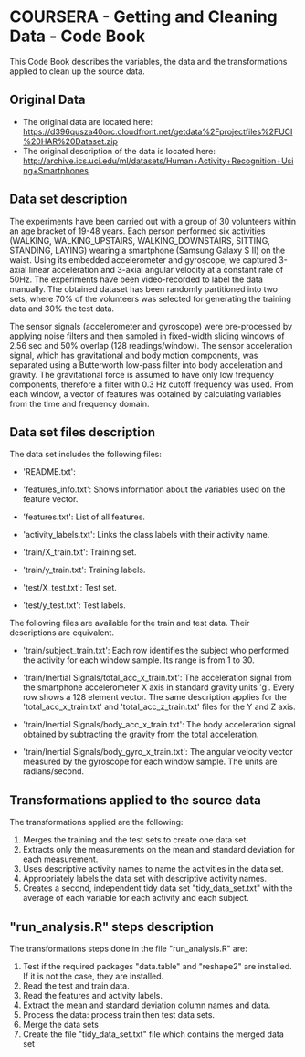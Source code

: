 COURSERA - Getting and Cleaning Data - Code Book
================================================

This Code Book describes the variables, the data and the transformations applied to clean up the source data.

Original Data
-------------

- The original data are located here:
https://d396qusza40orc.cloudfront.net/getdata%2Fprojectfiles%2FUCI%20HAR%20Dataset.zip
- The original description of the data is located here:
http://archive.ics.uci.edu/ml/datasets/Human+Activity+Recognition+Using+Smartphones

Data set description
--------------------

The experiments have been carried out with a group of 30 volunteers within an age bracket of 19-48 years. Each person performed six activities (WALKING, WALKING_UPSTAIRS, WALKING_DOWNSTAIRS, SITTING, STANDING, LAYING) wearing a smartphone (Samsung Galaxy S II) on the waist. Using its embedded accelerometer and gyroscope, we captured 3-axial linear acceleration and 3-axial angular velocity at a constant rate of 50Hz. The experiments have been video-recorded to label the data manually. The obtained dataset has been randomly partitioned into two sets, where 70% of the volunteers was selected for generating the training data and 30% the test data.

The sensor signals (accelerometer and gyroscope) were pre-processed by applying noise filters and then sampled in fixed-width sliding windows of 2.56 sec and 50% overlap (128 readings/window). The sensor acceleration signal, which has gravitational and body motion components, was separated using a Butterworth low-pass filter into body acceleration and gravity. The gravitational force is assumed to have only low frequency components, therefore a filter with 0.3 Hz cutoff frequency was used. From each window, a vector of features was obtained by calculating variables from the time and frequency domain.

Data set files description
--------------------------

The data set includes the following files:

- 'README.txt': 

- 'features_info.txt': Shows information about the variables used on the feature vector.

- 'features.txt': List of all features.

- 'activity_labels.txt': Links the class labels with their activity name.

- 'train/X_train.txt': Training set.

- 'train/y_train.txt': Training labels.

- 'test/X_test.txt': Test set.

- 'test/y_test.txt': Test labels.

The following files are available for the train and test data. Their descriptions are equivalent.

- 'train/subject_train.txt': Each row identifies the subject who performed the activity for each window sample. Its range is from 1 to 30.

- 'train/Inertial Signals/total_acc_x_train.txt': The acceleration signal from the smartphone accelerometer X axis in standard gravity units 'g'. Every row shows a 128 element vector. The same description applies for the 'total_acc_x_train.txt' and 'total_acc_z_train.txt' files for the Y and Z axis.

- 'train/Inertial Signals/body_acc_x_train.txt': The body acceleration signal obtained by subtracting the gravity from the total acceleration.

- 'train/Inertial Signals/body_gyro_x_train.txt': The angular velocity vector measured by the gyroscope for each window sample. The units are radians/second.

Transformations applied to the source data
------------------------------------------

The transformations applied are the following:

1. Merges the training and the test sets to create one data set.
2. Extracts only the measurements on the mean and standard deviation for each measurement.
3. Uses descriptive activity names to name the activities in the data set.
4. Appropriately labels the data set with descriptive activity names.
5. Creates a second, independent tidy data set "tidy_data_set.txt" with the average of each variable for each activity and each subject.

"run_analysis.R" steps description
----------------------------------

The transformations steps done in the file "run_analysis.R" are:

1. Test if the required packages "data.table" and "reshape2" are installed. If it is not the case, they are installed.
2. Read the test and train data.
3. Read the features and activity labels.
4. Extract the mean and standard deviation column names and data.
5. Process the data: process train then test data sets.
6. Merge the data sets
7. Create the file "tidy_data_set.txt" file which contains the merged data set
